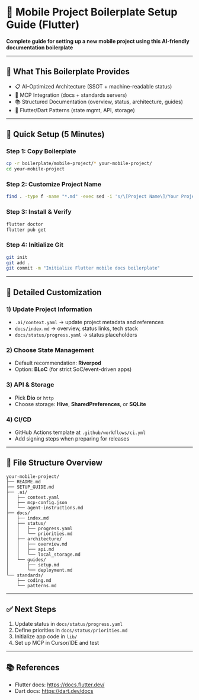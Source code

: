 # 🚀 Mobile Project Boilerplate Setup Guide (Flutter)

**Complete guide for setting up a new mobile project using this AI-friendly documentation boilerplate**

---

## 🎯 What This Boilerplate Provides

- 📋 AI-Optimized Architecture (SSOT + machine-readable status)
- 🤖 MCP Integration (docs + standards servers)
- 📚 Structured Documentation (overview, status, architecture, guides)
- 🧩 Flutter/Dart Patterns (state mgmt, API, storage)

---

## 🚀 Quick Setup (5 Minutes)

### Step 1: Copy Boilerplate
```bash
cp -r boilerplate/mobile-project/* your-mobile-project/
cd your-mobile-project
```

### Step 2: Customize Project Name
```bash
find . -type f -name "*.md" -exec sed -i 's/\[Project Name\]/Your Project Name/g' {} \;
```

### Step 3: Install & Verify
```bash
flutter doctor
flutter pub get
```

### Step 4: Initialize Git
```bash
git init
git add .
git commit -m "Initialize Flutter mobile docs boilerplate"
```

---

## 🔧 Detailed Customization

### 1) Update Project Information
- `.ai/context.yaml` → update project metadata and references
- `docs/index.md` → overview, status links, tech stack
- `docs/status/progress.yaml` → status placeholders

### 2) Choose State Management
- Default recommendation: **Riverpod**
- Option: **BLoC** (for strict SoC/event-driven apps)

### 3) API & Storage
- Pick **Dio** or `http`
- Choose storage: **Hive**, **SharedPreferences**, or **SQLite**

### 4) CI/CD
- GitHub Actions template at `.github/workflows/ci.yml`
- Add signing steps when preparing for releases

---

## 📁 File Structure Overview

```
your-mobile-project/
├── README.md
├── SETUP_GUIDE.md
├── .ai/
│   ├── context.yaml
│   ├── mcp-config.json
│   └── agent-instructions.md
├── docs/
│   ├── index.md
│   ├── status/
│   │   ├── progress.yaml
│   │   └── priorities.md
│   ├── architecture/
│   │   ├── overview.md
│   │   ├── api.md
│   │   └── local_storage.md
│   └── guides/
│       ├── setup.md
│       └── deployment.md
└── standards/
    ├── coding.md
    └── patterns.md
```

---

## ✅ Next Steps

1. Update status in `docs/status/progress.yaml`
2. Define priorities in `docs/status/priorities.md`
3. Initialize app code in `lib/`
4. Set up MCP in Cursor/IDE and test

---

## 📚 References

- Flutter docs: https://docs.flutter.dev/
- Dart docs: https://dart.dev/docs
